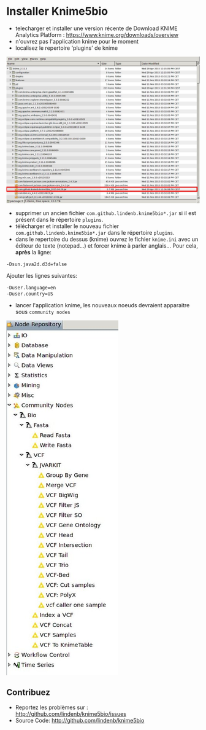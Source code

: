 # Installer Knime5bio

* telecharger et installer une version récente de Download KNIME Analytics Platform  : https://www.knime.org/downloads/overview 
* n'ouvrez pas l'application knime pour le moment
* localisez le repertoire 'plugins' de knime

![install01.jpg](install01.jpg)

* supprimer un ancien fichier `com.github.lindenb.knime5bio*.jar` si il est présent dans le répertoire `plugins`.
* télécharger et installer le nouveau fichier  `com.github.lindenb.knime5bio*.jar` dans le répertoire `plugins`.
* dans le repertoire du dessus (knime) ouvrez le fichier `knime.ini` avec un éditeur de texte (notepad...) et forcer knime à parler anglais... Pour cela, **après** la ligne:

```
-Dsun.java2d.d3d=false
```

Ajouter les lignes suivantes:

```
-Duser.language=en
-Duser.country=US
```


* lancer l'application knime, les nouveaux noeuds devraient apparaitre sous `community nodes`

![noderepository01.jpg](noderepository01.jpg)


## Contribuez

- Reportez les problèmes sur : http://github.com/lindenb/knime5bio/issues
- Source Code: http://github.com/lindenb/knime5bio


